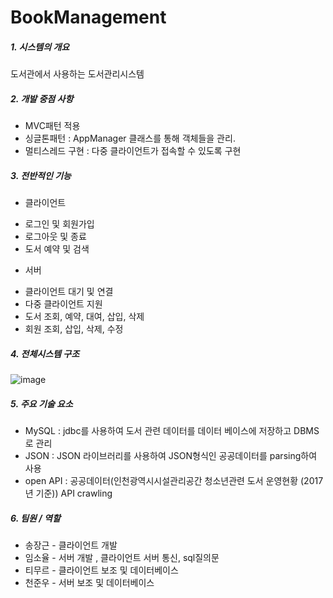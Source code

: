 # BookManagement

##### 1. 시스템의 개요
도서관에서 사용하는 도서관리시스템

##### 2.  개발 중점 사항
* MVC패턴 적용
* 싱글톤패턴 : AppManager 클래스를 통해 객체들을 관리.
* 멀티스레드 구현 : 다중 클라이언트가 접속할 수 있도록 구현

##### 3. 전반적인 기능
* 클라이언트
 - 로그인 및 회원가입
 - 로그아웃 및 종료
 - 도서 예약 및 검색
* 서버
 - 클라이언트 대기 및 연결
 - 다중 클라이언트 지원
 - 도서 조회, 예약, 대여, 삽입, 삭제
 - 회원 조회, 삽입, 삭제, 수정

##### 4. 전체시스템 구조
![image](https://user-images.githubusercontent.com/48287388/54513994-44d44a80-499c-11e9-8b38-d3dd5281987c.png)

##### 5. 주요 기술 요소
* MySQL : jdbc를 사용하여 도서 관련 데이터를 데이터 베이스에 저장하고 DBMS로 관리
* JSON : JSON 라이브러리를 사용하여 JSON형식인 공공데이터를 parsing하여 사용
* open API : 공공데이터(인천광역시시설관리공간 청소년관련 도서 운영현황 (2017년 기준)) API crawling

##### 6. 팀원 / 역할
* 송장근 - 클라이언트 개발 
* 임소율 - 서버 개발 , 클라이언트 서버 통신, sql질의문
* 티무르 - 클라이언트 보조 및 데이터베이스
* 천준우 - 서버 보조 및 데이터베이스
